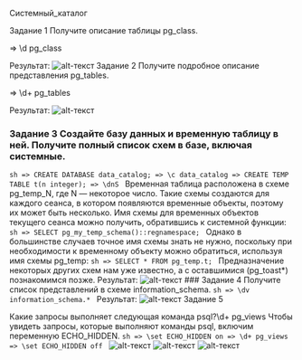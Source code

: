 Системный_каталог

Задание 1
Получите описание таблицы pg_class.

=> \d pg_class

Результат: ![alt-текст](https://sun9-46.userapi.com/impg/Dza9r_ljSUBsVqpzc477HlTTHi26DBC4aWohzw/2jR9-OnIxRo.jpg?size=732x407&quality=96&sign=3e849970458aae57182481c2c11ebe9c&type=album "Текст заголовка логотипа 1")
Задание 2
Получите подробное описание представления pg_tables.

=> \d+ pg_tables

Результат: ![alt-текст](https://sun9-39.userapi.com/impg/QnUiHiFJAnV5PQ_ulSiPn1MQZtccju6yhPDvuQ/fymmo2S6_0g.jpg?size=732x344&quality=96&sign=6ddff9dabb0d78a02c39ed0a4874ad1d&type=album "Текст заголовка логотипа 1")
### Задание 3 Создайте базу данных и временную таблицу в ней. Получите полный список схем в базе, включая системные.
```sh => CREATE DATABASE data_catalog; => \c data_catalog => CREATE TEMP TABLE t(n integer); => \dnS ```
Временная таблица расположена в схеме pg_temp_N, где N — некоторое число. Такие схемы создаются для каждого сеанса, в котором появляются временные объекты, поэтому их может быть несколько. Имя схемы для временных объектов текущего сеанса можно получить, обратившись к системной функции:
```sh => SELECT pg_my_temp_schema()::regnamespace; ```
Однако в большинстве случаев точное имя схемы знать не нужно, поскольку при необходимости к временному объекту можно обратиться, используя имя схемы pg_temp:
```sh => SELECT * FROM pg_temp.t; ```
Предназначение некоторых других схем нам уже известно, а с оставшимися (pg_toast*) познакомимся позже.
Результат: ![alt-текст](https://sun9-8.userapi.com/impg/sxRq8-MKh5xd_XjyIFzqYrqQC4VPXMH8-A3CxQ/zZ8vPz-zjus.jpg?size=730x397&quality=96&sign=ef4e6e363b8d5ebf3b1a9dac41c1c725&type=album "Текст заголовка логотипа 1") ### Задание 4 Получите список представлений в схеме information_schema.
```sh => \dv information_schema.* ```
Результат: ![alt-текст](https://sun9-1.userapi.com/impg/0nvdbPP4vSiDd4ogNwHXOrzk6pUY3HL7PHJajA/odmN9WO4pQw.jpg?size=739x400&quality=96&sign=5f69b21aa708bf1d17412ad66292bce2&type=album "Текст заголовка логотипа 1")
Задание 5

Какие запросы выполняет следующая команда psql?\d+ pg_views
Чтобы увидеть запросы, которые выполняют команды psql, включим переменную ECHO_HIDDEN.
```sh => \set ECHO_HIDDEN on => \d+ pg_views => \set ECHO_HIDDEN off ```
![alt-текст](https://sun9-42.userapi.com/impg/CzY7qRV-MnS7QH09BcEceTq8cwt08XHdYpB1Xg/dEx31hN1aDc.jpg?size=730x386&quality=96&sign=48784512b670c40bbd37d8fc02f18c48&type=album "Текст заголовка логотипа 1")
![alt-текст](https://sun9-58.userapi.com/impg/HAC5GQgsumrV8J3nbrhxCWCrPN5BanuFNuASrQ/JahIHaMyfBw.jpg?size=730x381&quality=96&sign=4ba21740d36832d75187b3be923aa9a8&type=album "Текст заголовка логотипа 1")
![alt-текст](https://sun9-40.userapi.com/impg/GInmVUMpHPqWCOmhgKhmRuE928DY4PL60njyIg/zzHvwGS_OfA.jpg?size=730x215&quality=96&sign=5b3e643c12443fdb67c01880046ba62e&type=album "Текст заголовка логотипа 1")